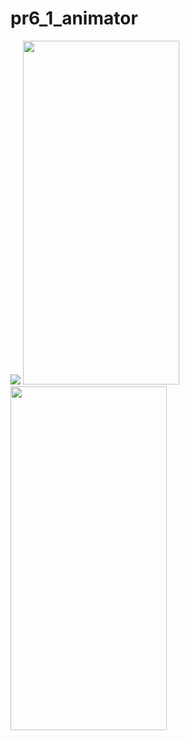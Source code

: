 # pr6_1_animator


<img src = "https://user-images.githubusercontent.com/113701661/204148711-f5d2bdb9-063e-4cf8-9bf1-d2082980b8d7.mp4">
<img src = "https://user-images.githubusercontent.com/113701661/204148782-c6befa31-d4d2-49e3-b5d2-2b81c7b49024.png" height = 550 width = 250>
<img src = "https://user-images.githubusercontent.com/113701661/204148994-fdd3a45c-eaf6-4778-93ab-c6bf9721efd3.png" height = 550 width = 250>
